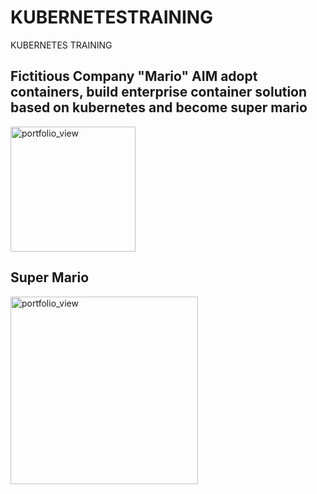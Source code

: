 # KUBERNETESTRAINING
KUBERNETES TRAINING

## Fictitious Company "Mario" AIM adopt containers, build enterprise container solution based on kubernetes and become super mario 

<img width="200" alt="portfolio_view" src="https://supermariorun.com/assets/img/hero/hero_chara_mario_pc.png">

## Super Mario 
<img width="300" alt="portfolio_view" src="https://cf-images.us-east-1.prod.boltdns.net/v1/static/769341148/800cab56-77ef-477a-9fc3-5ce47c20346f/d8ad628e-c808-4459-a896-8de4ca56f34b/768x433/match/image.jpg">
